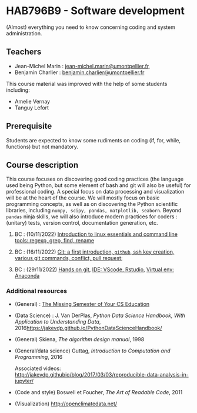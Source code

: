 # HAB796B9 - Software development


(Almost) everything you need to know concerning coding and system administration.

## Teachers

- Jean-Michel Marin : jean-michel.marin@umontpellier.fr,
- Benjamin Charlier : benjamin.charlier@umontpellier.fr

This course material was improved with the help of some students including:

- Amelie Vernay
- Tanguy Lefort


## Prerequisite

Students are expected to know some rudiments on coding (if, for, while, functions) but not mandatory.

## Course description

This course focuses on discovering good coding practices (the language used being Python, but some element of bash and git will also be useful) for professional coding.
A special focus on data processing and visualization will be at the heart of the course.
We will mostly focus on basic programming concepts, as well as on discovering the Python scientific libraries, including ```numpy, scipy, pandas, matplotlib, seaborn```.
Beyond `pandas` ninja skills, we will also introduce modern practices for coders : (unitary) tests, version control, documentation generation, etc.


1. BC : (10/11/2022) [Introduction to linux essentials and command line tools: regexp, grep, find, rename](Courses/Bash/)

2. BC : (16/11/2022) [Git: a first introduction, `github`, ssh key creation, various git commands, conflict, pull request](Courses/Git/);

3. BC : (29/11/2022) [Hands on git](Courses/Git/), [IDE: VScode, Rstudio](Courses/IDE/), [Virtual env: Anaconda](Courses/Venv/)


### Additional resources

- (General) : [The Missing Semester of Your CS Education](https://missing.csail.mit.edu/)
- (Data Science) : J. Van DerPlas, *Python Data Science Handbook, With Application to Understanding Data*, 2016<https://jakevdp.github.io/PythonDataScienceHandbook/>
- (General) Skiena, *The algorithm design manual*, 1998
- (General/data science) Guttag, *Introduction to Computation and Programming*,
2016

    Associated videos: <http://jakevdp.githubio/blog/2017/03/03/reproducible-data-analysis-in-jupyter/>

- (Code and style) Boswell et Foucher, *The Art of Readable Code*, 2011
- (Visualization) <http://openclimatedata.net/>
